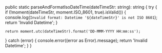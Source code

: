 public static parseAndFormatIsoDateTime(dateTimeStr: string): string {
  try {
    if (!moment(dateTimeStr, moment.ISO_8601, true).isValid()) {
      console.log(`Invalid format: Datetime '${dateTimeStr}' is not ISO 8601`);
      return 'Invalid Datetime';
    }

    return moment.utc(dateTimeStr).format('DD-MMM-YYYY HH:mm:ss');
  } catch (error) {
    console.error((error as Error).message);
    return 'Invalid Datetime';
  }
}

